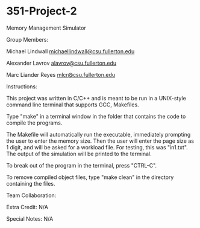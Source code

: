 # 351-Project-2
Memory Management Simulator

Group Members:

Michael Lindwall michaellindwall@csu.fullerton.edu

Alexander Lavrov alavrov@csu.fullerton.edu

Marc Liander Reyes mlcr@csu.fullerton.edu

Instructions:

This project was written in C/C++ and is meant to be run in a UNIX-style command line terminal that supports GCC, Makefiles.

Type "make" in a terminal window in the folder that contains the code to compile the programs.

The Makefile will automatically run the executable, immediately prompting the user to enter the memory size.
Then the user will enter the page size as 1 digit, and will be asked for a workload file.  For testing, this was
"in1.txt".  The output of the simulation will be printed to the terminal.

To break out of the program in the terminal, press "CTRL-C".

To remove compiled object files, type "make clean" in the directory containing the files.

Team Collaboration:

Extra Credit: N/A

Special Notes: N/A
